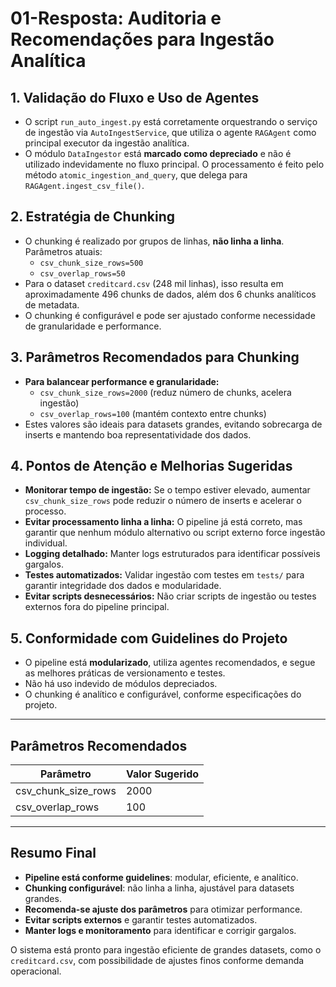 # 01-Resposta: Auditoria e Recomendações para Ingestão Analítica

## 1. Validação do Fluxo e Uso de Agentes

- O script `run_auto_ingest.py` está corretamente orquestrando o serviço de ingestão via `AutoIngestService`, que utiliza o agente `RAGAgent` como principal executor da ingestão analítica.
- O módulo `DataIngestor` está **marcado como depreciado** e não é utilizado indevidamente no fluxo principal. O processamento é feito pelo método `atomic_ingestion_and_query`, que delega para `RAGAgent.ingest_csv_file()`.

## 2. Estratégia de Chunking

- O chunking é realizado por grupos de linhas, **não linha a linha**. Parâmetros atuais:
  - `csv_chunk_size_rows=500`
  - `csv_overlap_rows=50`
- Para o dataset `creditcard.csv` (248 mil linhas), isso resulta em aproximadamente 496 chunks de dados, além dos 6 chunks analíticos de metadata.
- O chunking é configurável e pode ser ajustado conforme necessidade de granularidade e performance.

## 3. Parâmetros Recomendados para Chunking

- **Para balancear performance e granularidade:**
  - `csv_chunk_size_rows=2000` (reduz número de chunks, acelera ingestão)
  - `csv_overlap_rows=100` (mantém contexto entre chunks)
- Estes valores são ideais para datasets grandes, evitando sobrecarga de inserts e mantendo boa representatividade dos dados.

## 4. Pontos de Atenção e Melhorias Sugeridas

- **Monitorar tempo de ingestão:** Se o tempo estiver elevado, aumentar `csv_chunk_size_rows` pode reduzir o número de inserts e acelerar o processo.
- **Evitar processamento linha a linha:** O pipeline já está correto, mas garantir que nenhum módulo alternativo ou script externo force ingestão individual.
- **Logging detalhado:** Manter logs estruturados para identificar possíveis gargalos.
- **Testes automatizados:** Validar ingestão com testes em `tests/` para garantir integridade dos dados e modularidade.
- **Evitar scripts desnecessários:** Não criar scripts de ingestão ou testes externos fora do pipeline principal.

## 5. Conformidade com Guidelines do Projeto

- O pipeline está **modularizado**, utiliza agentes recomendados, e segue as melhores práticas de versionamento e testes.
- Não há uso indevido de módulos depreciados.
- O chunking é analítico e configurável, conforme especificações do projeto.

---

## Parâmetros Recomendados

| Parâmetro             | Valor Sugerido |
|-----------------------|----------------|
| csv_chunk_size_rows   | 2000           |
| csv_overlap_rows      | 100            |

---

## Resumo Final

- **Pipeline está conforme guidelines**: modular, eficiente, e analítico.
- **Chunking configurável**: não linha a linha, ajustável para datasets grandes.
- **Recomenda-se ajuste dos parâmetros** para otimizar performance.
- **Evitar scripts externos** e garantir testes automatizados.
- **Manter logs e monitoramento** para identificar e corrigir gargalos.

O sistema está pronto para ingestão eficiente de grandes datasets, como o `creditcard.csv`, com possibilidade de ajustes finos conforme demanda operacional.